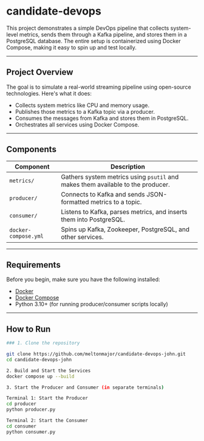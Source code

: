 # candidate-devops

This project demonstrates a simple DevOps pipeline that collects system-level metrics, sends them through a Kafka pipeline, and stores them in a PostgreSQL database. The entire setup is containerized using Docker Compose, making it easy to spin up and test locally.

---

## Project Overview

The goal is to simulate a real-world streaming pipeline using open-source technologies. Here's what it does:

- Collects system metrics like CPU and memory usage.
- Publishes those metrics to a Kafka topic via a producer.
- Consumes the messages from Kafka and stores them in PostgreSQL.
- Orchestrates all services using Docker Compose.

---

## Components

| Component           | Description                                                                 |
|---------------------|-----------------------------------------------------------------------------|
| `metrics/`          | Gathers system metrics using `psutil` and makes them available to the producer. |
| `producer/`         | Connects to Kafka and sends JSON-formatted metrics to a topic.              |
| `consumer/`         | Listens to Kafka, parses metrics, and inserts them into PostgreSQL.         |
| `docker-compose.yml`| Spins up Kafka, Zookeeper, PostgreSQL, and other services.                  |

---

## Requirements

Before you begin, make sure you have the following installed:

- [Docker](https://www.docker.com/)
- [Docker Compose](https://docs.docker.com/compose/)
- Python 3.10+ (for running producer/consumer scripts locally)

---

## How to Run

```bash
### 1. Clone the repository

git clone https://github.com/meltonmajor/candidate-devops-john.git
cd candidate-devops-john

2. Build and Start the Services
docker compose up --build

3. Start the Producer and Consumer (in separate terminals)

Terminal 1: Start the Producer
cd producer
python producer.py

Terminal 2: Start the Consumer
cd consumer
python consumer.py


